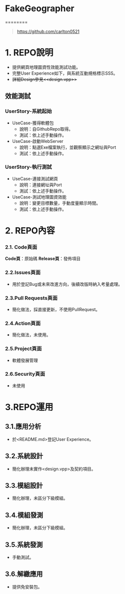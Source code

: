 # FakeGeographer
========
> https://github.com/carlton0521

# 1. REPO說明

* 提供網頁地理圖資性效能測試功能。
* 完整User Experience如下，與系統互動規格標示SSS。
* ~~詳細Design參見<<design.vpp>>~~

## 效能測試

### UserStory-系統起始

* UseCase-獲得軟體包
  - 說明：自GithubRepo取得。
  - 測試：依上述手動操作。
* UseCase-啟動WebServer
  - 說明：點選Exe檔案執行，並觀察顯示之網址與Port
  - 測試：依上述手動操作。

### UserStory-執行測試

* UseCase-連接測試網頁
  - 說明：連接網址與Port
  - 測試：依上述手動操作。
* UseCase-測試地理圖資效能
  - 說明：變更目標數量，手動度量顯示時間。
  - 測試：依上述手動操作。
 
# 2. REPO內容

### 2.1. Code頁面

**Code頁**：原始碼
**Release頁**：發佈項目

### 2.2.Issues頁面

* 用於登記Bug或未來改進方向，後續改版時納入考量處理。

### 2.3.Pull Requests頁面

* 簡化做法，採直接更新，不使用PullRequest。

### 2.4.Action頁面

* 簡化做法，未使用。

### 2.5.Project頁面

 * 軟體發展管理

### 2.6.Security頁面

* 未使用

# 3.REPO運用

## 3.1.應用分析
* 於\<README.md>登記User Experience。

## 3.2.系統設計
* 簡化辦理未實作\<design.vpp>及契約項目。

## 3.3.模組設計
* 簡化辦理，未區分下級模組。

## 3.4.模組發測
* 簡化辦理，未區分下級模組。

## 3.5.系統發測
* 手動測試。

## 3.6.解繳應用
* 提供免安裝包。
